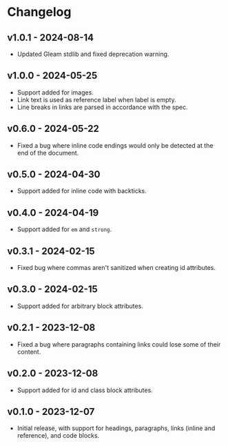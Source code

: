 # Changelog

## v1.0.1 - 2024-08-14

- Updated Gleam stdlib and fixed deprecation warning.

## v1.0.0 - 2024-05-25

- Support added for images.
- Link text is used as reference label when label is empty.
- Line breaks in links are parsed in accordance with the spec.

## v0.6.0 - 2024-05-22

- Fixed a bug where inline code endings would only be detected at the end of
  the document.

## v0.5.0 - 2024-04-30

- Support added for inline code with backticks.

## v0.4.0 - 2024-04-19

- Support added for `em` and `strong`.

## v0.3.1 - 2024-02-15

- Fixed bug where commas aren't sanitized when creating id attributes.

## v0.3.0 - 2024-02-15

- Support added for arbitrary block attributes.

## v0.2.1 - 2023-12-08

- Fixed a bug where paragraphs containing links could lose some of their
  content.

## v0.2.0 - 2023-12-08

- Support added for id and class block attributes.

## v0.1.0 - 2023-12-07

- Initial release, with support for headings, paragraphs, links (inline and
  reference), and code blocks.
